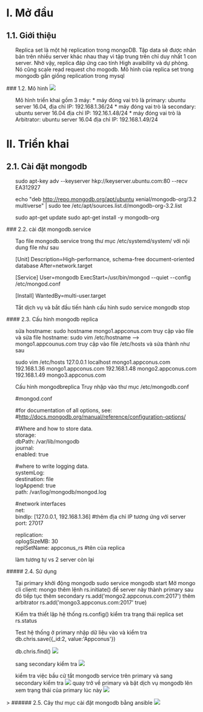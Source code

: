 # I. Mở đầu
## 1.1. Giới thiệu
<ul>
Replica set là một hệ replication trong mongoDB. Tập data sẽ được nhân bản trên nhiều server khác nhau thay vì tập trung trên chỉ duy nhất 1 con server. Nhờ vậy, replica đáp ứng cao tính High avaibility và dự phòng. Nó cũng scale read request cho mogodb. Mô hình của replica set trong mongodb gần giống replication trong mysql
</ul>
### 1.2. Mô hình 
<img src="https://i.imgur.com/drfPWzE.png">
<ul>
Mô hình triển khai gồm 3 máy:
* máy đóng vai trò là primary: ubuntu server 16.04, địa chỉ IP: 192.168.1.36/24
* máy đóng vai trò là secondary: ubuntu server 16.04 địa chỉ IP: 192.16.1.48/24
* máy đóng vai trò là Arbitrator: ubuntu server 16.04 địa chỉ IP: 192.168.1.49/24
</ul>

# II. Triển khai 
## 2.1. Cài đặt mongodb
<ul>
sudo apt-key adv --keyserver hkp://keyserver.ubuntu.com:80 --recv EA312927
	
echo "deb http://repo.mongodb.org/apt/ubuntu xenial/mongodb-org/3.2 multiverse" | sudo tee /etc/apt/sources.list.d/mongodb-org-3.2.list

sudo apt-get update
sudo apt-get install -y mongodb-org
</ul>
### 2.2. cài đặt mongodb.service
<ul>
	Tạo file mongodb.service trong thư mục /etc/systemd/system/
	với nội dung file như sau 

[Unit]
Description=High-performance, schema-free document-oriented database
After=network.target
 
[Service]
User=mongodb
ExecStart=/usr/bin/mongod --quiet --config /etc/mongod.conf
 
[Install]
WantedBy=multi-user.target

Tắt dịch vụ và bắt đầu tiến hành cấu hình
sudo service mongodb stop
</ul>
#### 2.3. Cấu hình mongodb replica
<ul>
	sửa hostname: sudo hostname mongo1.appconus.com
	truy cập vào file và sửa file hostname: sudo vim /etc/hostname --> mongo1.appcounus.com
	truy cập vào file /etc/hosts và sửa thành như sau 


sudo vim /etc/hosts
127.0.0.1 localhost mongo1.appconus.com
192.168.1.36 mongo1.appconus.com
192.168.1.48 mongo2.appconus.com
192.168.1.49 mongo3.appconus.com


Cấu hình mongodbreplica
Truy nhập vào thư mục /etc/mongodb.conf

#mongod.conf                                                               
 
#for documentation of all options, see:                                    
#http://docs.mongodb.org/manual/reference/configuration-options/         
 
#Where and how to store data.                                              
storage:                                                                    
  dbPath: /var/lib/mongodb                                                  
  journal:                                                                  
    enabled: true                                                          
 
#where to write logging data.                                              
systemLog:                                                                  
  destination: file                                                         
  logAppend: true                                                           
  path: /var/log/mongodb/mongod.log                                         
 
#network interfaces                                                        
net:                   
  bindIp: [127.0.0.1, 192.168.1.36] #thêm địa chỉ IP tương ứng với server
  port: 27017 
 
replication:                                                           
   oplogSizeMB: 30                                               
   replSetName: appconus_rs #tên của replica

làm tương tự vs 2 server còn lại
</ul>
##### 2.4. Sử dụng 
<ul>
	Tại primary khởi động mongodb
	sudo service mongodb start 
	Mở mongo cli client: mongo
	thêm lệnh rs.initiate() để server này thành primary
	sau đó tiếp tục thêm secondary 
	rs.add('mongo2.appconus.com:2017')
	thêm arbitrator
	rs.add('mongo3.appconus.com:2017' true)

Kiểm tra thiết lập hệ thống 
	rs.config()
	kiểm tra trạng thái replica set 
	rs.status

Test hệ thống
ở primary nhập dữ liệu vào và kiểm tra  
db.chris.save({_id:2, value:'Appconus'})
	
db.chris.find()
	<img src="https://i.imgur.com/5TvACxk.png">

sang secondary kiểm tra 
	<img src="https://i.imgur.com/XZQHAYe.png">

 kiểm tra việc bầu cử
	tắt mongodb service trên primary và sang secondary kiểm tra 
	<img src="https://i.imgur.com/4baXAGc.png">
	quay trở về primary và bật dịch vụ mongodb lên xem trạng thái của primary lúc này 
	<img src="https://i.imgur.com/g1zfluR.png">
</ul>>
###### 2.5. Cây thư mục cài đặt mongodb bằng ansible
<img src="https://i.imgur.com/Txn17Zz.png">
